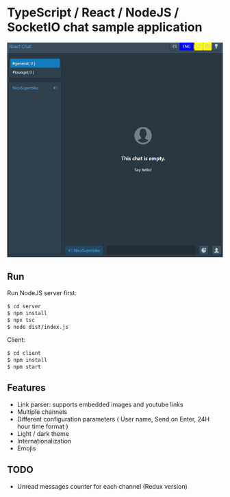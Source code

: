 # TypeScript / React / NodeJS / SocketIO chat sample application

![React Chat Demo](demo/chat2.gif)

## Run

Run NodeJS server first:

    $ cd server
    $ npm install
    $ npx tsc
    $ node dist/index.js

Client:

    $ cd client
    $ npm install
    $ npm start
	
## Features

* Link parser: supports embedded images and youtube links 
* Multiple channels 
* Different configuration parameters ( User name, Send on Enter, 24H hour time format )
* Light / dark theme 
* Internationalization
* Emojis

## TODO

* Unread messages counter for each channel (Redux version)

